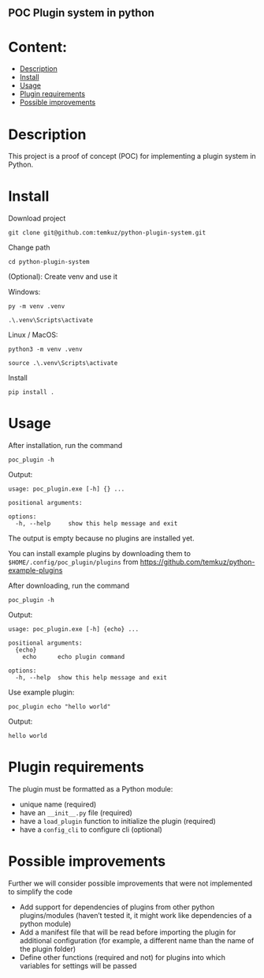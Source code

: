 POC Plugin system in python
---

# Content:

- [Description](#description)
- [Install](#install)
- [Usage](#usage)
- [Plugin requirements](#plugin-requirements)
- [Possible improvements](#possible-improvements)

# Description

This project is a proof of concept (POC)
for implementing a plugin system in Python.

# Install

Download project

```commandline
git clone git@github.com:temkuz/python-plugin-system.git
```

Change path

```commandline
cd python-plugin-system
```

(Optional): Create venv and use it

Windows:

```commandline
py -m venv .venv
```

```commandline
.\.venv\Scripts\activate
```

Linux / MacOS:

```commandline
python3 -m venv .venv
```

```commandline
source .\.venv\Scripts\activate
```

Install

```commandline
pip install .
```

# Usage

After installation, run the command

```commandline
poc_plugin -h
```

Output:

```
usage: poc_plugin.exe [-h] {} ...
                                            
positional arguments:                                     
                                            
options:                                    
  -h, --help     show this help message and exit
```

The output is empty because no plugins are installed yet.

You can install example plugins by downloading them to
`$HOME/.config/poc_plugin/plugins` from
https://github.com/temkuz/python-example-plugins

After downloading, run the command

```commandline
poc_plugin -h            
```

Output:

```commandline
usage: poc_plugin.exe [-h] {echo} ...

positional arguments:
  {echo}
    echo      echo plugin command

options:
  -h, --help  show this help message and exit
```

Use example plugin:

```commandline
poc_plugin echo "hello world"
```

Output:

```commandline
hello world
```

# Plugin requirements

The plugin must be formatted as a Python module:
- unique name (required)
- have an `__init__.py` file (required)
- have a `load_plugin` function to initialize the plugin (required)
- have a `config_cli` to configure cli (optional)

# Possible improvements

Further we will consider possible improvements that were not implemented to simplify the code

- Add support for dependencies of plugins from other python plugins/modules (haven’t tested it, it might work like dependencies of a python module)
- Add a manifest file that will be read before importing the plugin for additional configuration (for example, a different name than the name of the plugin folder)
- Define other functions (required and not) for plugins into which variables for settings will be passed